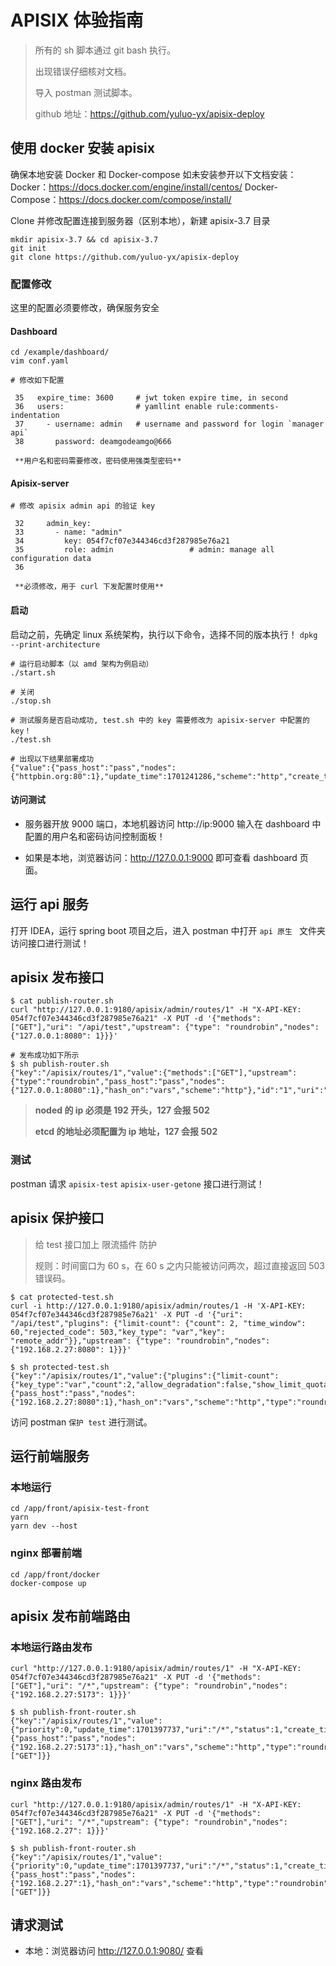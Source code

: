 # APISIX 体验指南

> 所有的 sh 脚本通过 git bash 执行。
>
> 出现错误仔细核对文档。
>
> 导入 postman 测试脚本。
>
> github 地址：https://github.com/yuluo-yx/apisix-deploy

## 使用 docker 安装 apisix

确保本地安装 Docker 和 Docker-compose 如未安装参开以下文档安装：
Docker：https://docs.docker.com/engine/install/centos/
Docker-Compose：https://docs.docker.com/compose/install/

Clone 并修改配置连接到服务器（区别本地），新建 apisix-3.7 目录

```shell
mkdir apisix-3.7 && cd apisix-3.7
git init
git clone https://github.com/yuluo-yx/apisix-deploy
```

### 配置修改

这里的配置必须要修改，确保服务安全

#### Dashboard

```shell
cd /example/dashboard/
vim conf.yaml

# 修改如下配置

 35   expire_time: 3600     # jwt token expire time, in second
 36   users:                # yamllint enable rule:comments-indentation
 37     - username: admin   # username and password for login `manager api`
 38       password: deamgodeamgo@666

 **用户名和密码需要修改，密码使用强类型密码**
```

#### Apisix-server

```shell
# 修改 apisix admin api 的验证 key

 32     admin_key:
 33       - name: "admin"
 34         key: 054f7cf07e344346cd3f287985e76a21
 35         role: admin                 # admin: manage all configuration data
 36 

 **必须修改，用于 curl 下发配置时使用**
```

#### 启动

启动之前，先确定 linux 系统架构，执行以下命令，选择不同的版本执行！ `dpkg --print-architecture`

```shell
# 运行启动脚本（以 amd 架构为例启动）
./start.sh

# 关闭
./stop.sh

# 测试服务是否启动成功, test.sh 中的 key 需要修改为 apisix-server 中配置的 key！
./test.sh

# 出现以下结果部署成功
{"value":{"pass_host":"pass","nodes":{"httpbin.org:80":1},"update_time":1701241286,"scheme":"http","create_time":1701241286,"hash_on":"vars","id":"1","type":"roundrobin"},"key":"/apisix/upstreams/1"}
```

#### 访问测试
- 服务器开放 9000 端口，本地机器访问 http://ip:9000 输入在 dashboard 中配置的用户名和密码访问控制面板！

- 如果是本地，浏览器访问：http://127.0.0.1:9000 即可查看 dashboard 页面。

## 运行 api 服务

打开 IDEA，运行 spring boot 项目之后，进入 postman 中打开 `api 原生 ` 文件夹访问接口进行测试！

## apisix 发布接口

```shell
$ cat publish-router.sh
curl "http://127.0.0.1:9180/apisix/admin/routes/1" -H "X-API-KEY: 054f7cf07e344346cd3f287985e76a21" -X PUT -d '{"methods": ["GET"],"uri": "/api/test","upstream": {"type": "roundrobin","nodes": {"127.0.0.1:8080": 1}}}'

# 发布成功如下所示
$ sh publish-router.sh
{"key":"/apisix/routes/1","value":{"methods":["GET"],"upstream":{"type":"roundrobin","pass_host":"pass","nodes":{"127.0.0.1:8080":1},"hash_on":"vars","scheme":"http"},"id":"1","uri":"/api/test","update_time":1701359555,"priority":0,"status":1,"create_time":1701359555}}
```

> **noded 的 ip 必须是 192 开头，127 会报 502**
>
> **etcd 的地址必须配置为 ip 地址，127 会报 502**

### 测试

postman 请求 `apisix-test` `apisix-user-getone` 接口进行测试！

## apisix 保护接口

> 给 test 接口加上 限流插件 防护
>
> 规则：时间窗口为 60 s，在 60 s 之内只能被访问两次，超过直接返回 503 错误码。

```shell
$ cat protected-test.sh
curl -i http://127.0.0.1:9180/apisix/admin/routes/1 -H 'X-API-KEY: 054f7cf07e344346cd3f287985e76a21' -X PUT -d '{"uri": "/api/test","plugins": {"limit-count": {"count": 2, "time_window": 60,"rejected_code": 503,"key_type": "var","key": "remote_addr"}},"upstream": {"type": "roundrobin","nodes": {"192.168.2.27:8080": 1}}}'

$ sh protected-test.sh
{"key":"/apisix/routes/1","value":{"plugins":{"limit-count":{"key_type":"var","count":2,"allow_degradation":false,"show_limit_quota_header":true,"time_window":60,"rejected_code":503,"key":"remote_addr","policy":"local"}},"update_time":1701395836,"uri":"/api/test","create_time":1701359555,"upstream":{"pass_host":"pass","nodes":{"192.168.2.27:8080":1},"hash_on":"vars","scheme":"http","type":"roundrobin"},"priority":0,"id":"1","status":1}}
```

访问 postman `保护 test` 进行测试。

## 运行前端服务

### 本地运行

```shell
cd /app/front/apisix-test-front
yarn
yarn dev --host
```

### nginx 部署前端

```shell
cd /app/front/docker
docker-compose up
```

## apisix 发布前端路由

### 本地运行路由发布

```shell
curl "http://127.0.0.1:9180/apisix/admin/routes/1" -H "X-API-KEY: 054f7cf07e344346cd3f287985e76a21" -X PUT -d '{"methods": ["GET"],"uri": "/*","upstream": {"type": "roundrobin","nodes": {"192.168.2.27:5173": 1}}}'

$ sh publish-front-router.sh
{"key":"/apisix/routes/1","value":{"priority":0,"update_time":1701397737,"uri":"/*","status":1,"create_time":1701359555,"upstream":{"pass_host":"pass","nodes":{"192.168.2.27:5173":1},"hash_on":"vars","scheme":"http","type":"roundrobin"},"id":"1","methods":["GET"]}}
```

### nginx 路由发布

```shell
curl "http://127.0.0.1:9180/apisix/admin/routes/1" -H "X-API-KEY: 054f7cf07e344346cd3f287985e76a21" -X PUT -d '{"methods": ["GET"],"uri": "/*","upstream": {"type": "roundrobin","nodes": {"192.168.2.27": 1}}}'

$ sh publish-front-router.sh
{"key":"/apisix/routes/1","value":{"priority":0,"update_time":1701397737,"uri":"/*","status":1,"create_time":1701359555,"upstream":{"pass_host":"pass","nodes":{"192.168.2.27":1},"hash_on":"vars","scheme":"http","type":"roundrobin"},"id":"1","methods":["GET"]}}
```

## 请求测试

- 本地：浏览器访问 http://127.0.0.1:9080/ 查看
